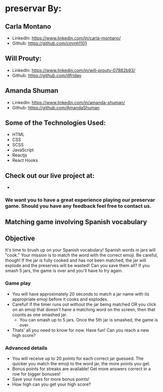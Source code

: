 # preservar By:
## Carla Montano
 - LinkedIn: https://www.linkedin.com/in/carla-montano/
 - Github: https://github.com/cmmh1101

## Will Prouty:
 - LinkedIn: https://www.linkedin.com/in/will-prouty-07882b93/
 - Github: https://github.com/illfriday

## Amanda Shuman
 - LinkedIn: https://www.linkedin.com/in/amanda-shuman/
 - Github: https://github.com/AmandaShuman 

## Some of the Technologies Used:
 - HTML
 - CSS
 - SCSS
 - JavaScript
 - Reactjs
 - React Hooks

## Check out our live project at:
-

### We want you to have a great experience playing our preservar game. Should you have any feedback feel free to contact us.

## Matching game involving Spanish vocabulary
## Objective
It's time to brush up on your Spanish vocabulary! Spanish words in jars will "cook." Your mission is to match the word with the correct emoji. Be careful, though! If the jar is fully cooked and has not been matched, the jar will explode and the preserves will be wasted! Can you save them all? If you smash 5 jars, the game is over and you'll have to try again.

### Game play
 - You will have approximately 20 seconds to match a jar name with its appropriate emoji before it cooks and explodes.
 - Careful! If the timer runs out without the jar being matched OR you click on an emoji that doesn't have a matching word on the screen, then that counts as one smashed jar.
    - You can smash up to 5 jars. Once the 5th jar is smashed, the game is over.
 - Thats' all you need to know for now. Have fun! Can you reach a new high score?

### Advanced details
 - You will receive up to 20 points for each correct jar guessed. The quicker you match the emoji to the word jar, the more points you get.
 - Bonus points for streaks are available! Get more answers correct in a row for bigger bonuses!
 - Save your lives for more bonus points!
 - How high can you get your high score?
